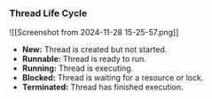 ### Thread Life Cycle
![[Screenshot from 2024-11-28 15-25-57.png]]
- **New:** Thread is created but not started.
- **Runnable:** Thread is ready to run.
- **Running:** Thread is executing.
- **Blocked:** Thread is waiting for a resource or lock.
- **Terminated:** Thread has finished execution.
